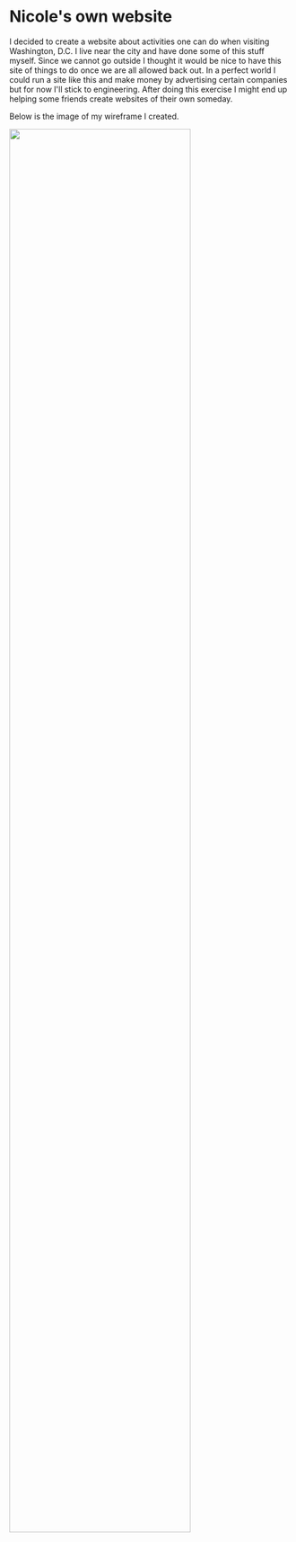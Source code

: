 # Nicole's own website

I decided to create a website about activities one can do when visiting Washington, D.C.
I live near the city and have done some of this stuff myself. Since we cannot go outside I thought it would be nice to have this site of things to do once we are all allowed back out. In a perfect world I could run a site like this and make money by advertising certain companies but for now I'll stick to engineering. After doing this exercise I might end up helping some friends create websites of their own someday.

Below is the image of my wireframe I created.

<img style="width:80%" src="https://github.com/engl-4814/prototyping-html-css/blob/gh-pages/hw11-experimental-layouts-only/schmidt/assets/media/wireframe_hw11_NS.JPG?raw=true">
